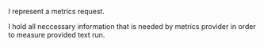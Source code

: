I represent a metrics request.

I hold all neccessary information that is needed by metrics provider in order to measure provided text run.